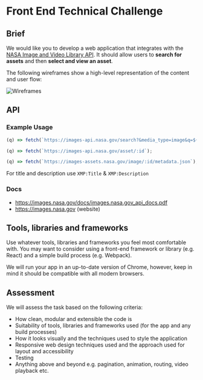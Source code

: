 # Front End Technical Challenge

## Brief

We would like you to develop a web application that integrates with the [NASA Image and Video Library API](https://images.nasa.gov/). It should allow users to **search for assets** and then **select and view an asset**.

The following wireframes show a high-level representation of the content and user flow:

![Wireframes](./wireframes.png)

## API

### Example Usage

```js
(q) => fetch(`https://images-api.nasa.gov/search?&media_type=image&q=${q}`);
```

```js
(q) => fetch(`https://images-api.nasa.gov/asset/:id`);
```

```js
(q) => fetch(`https://images-assets.nasa.gov/image/:id/metadata.json`);
```

For title and description use `XMP:Title` & `XMP:Description`

### Docs

- https://images.nasa.gov/docs/images.nasa.gov_api_docs.pdf
- https://images.nasa.gov (website)

## Tools, libraries and frameworks

Use whatever tools, libraries and frameworks you feel most comfortable with. You may want to consider using a front-end framework or library (e.g. React) and a simple build process (e.g. Webpack).

We will run your app in an up-to-date version of Chrome, however, keep in mind it should be compatible with all modern browsers.

## Assessment

We will assess the task based on the following criteria:

- How clean, modular and extensible the code is
- Suitability of tools, libraries and frameworks used (for the app and any build processes)
- How it looks visually and the techniques used to style the application
- Responsive web design techniques used and the approach used for layout and accessibility
- Testing
- Anything above and beyond e.g. pagination, animation, routing, video playback etc.
